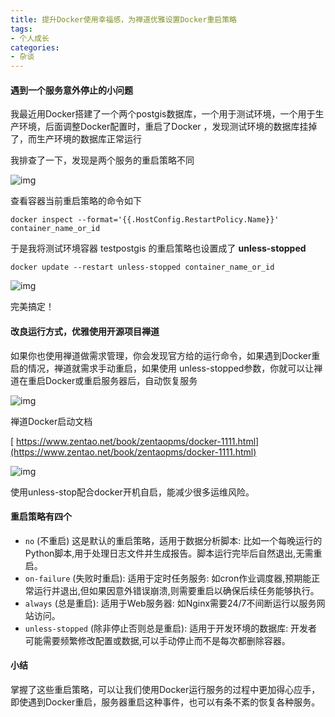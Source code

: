 ```yaml
---
title: 提升Docker使用幸福感，为禅道优雅设置Docker重启策略
tags:
- 个人成长
categories:
- 杂谈
---
```




#### 遇到一个服务意外停止的小问题


我最近用Docker搭建了一个两个postgis数据库，一个用于测试环境，一个用于生产环境，后面调整Docker配置时，重启了Docker ，发现测试环境的数据库挂掉了，而生产环境的数据库正常运行

我排查了一下，发现是两个服务的重启策略不同

![img](https://cdn.fangyuanxiaozhan.com/assets/17269134091457BFpW2Gn.png)

查看容器当前重启策略的命令如下

```
docker inspect --format='{{.HostConfig.RestartPolicy.Name}}' container_name_or_id
```

于是我将测试环境容器 testpostgis 的重启策略也设置成了 **unless-stopped** 

```
docker update --restart unless-stopped container_name_or_id
```

![img](https://cdn.fangyuanxiaozhan.com/assets/1726913409382wCNHbeP7.png)

完美搞定！

#### 改良运行方式，优雅使用开源项目禅道



如果你也使用禅道做需求管理，你会发现官方给的运行命令，如果遇到Docker重启的情况，禅道就需求手动重启，如果使用 unless-stopped参数，你就可以让禅道在重启Docker或重启服务器后，自动恢复服务

![img](https://cdn.fangyuanxiaozhan.com/assets/1726913411010EtSbmDfh.png)



禅道Docker启动文档

[ https://www.zentao.net/book/zentaopms/docker-1111.html](https://www.zentao.net/book/zentaopms/docker-1111.html)

![img](https://cdn.fangyuanxiaozhan.com/assets/1726913411465FKB6cfDy.png)

使用unless-stop配合docker开机自启，能减少很多运维风险。



#### 重启策略有四个



- `no` (不重启) 这是默认的重启策略，适用于数据分析脚本: 比如一个每晚运行的Python脚本,用于处理日志文件并生成报告。脚本运行完毕后自然退出,无需重启。
- `on-failure` (失败时重启): 适用于定时任务服务: 如cron作业调度器,预期能正常运行并退出,但如果因意外错误崩溃,则需要重启以确保后续任务能够执行。
- `always` (总是重启): 适用于Web服务器: 如Nginx需要24/7不间断运行以服务网站访问。
- `unless-stopped` (除非停止否则总是重启): 适用于开发环境的数据库: 开发者可能需要频繁修改配置或数据,可以手动停止而不是每次都删除容器。



#### 小结



掌握了这些重启策略，可以让我们使用Docker运行服务的过程中更加得心应手，即使遇到Docker重启，服务器重启这种事件，也可以有条不紊的恢复各种服务。
